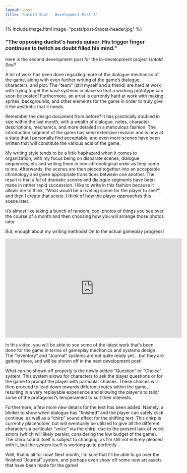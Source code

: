 ```yaml
---
layout: post
title: "Untold Soul - Development Post 2"
---
```


{% include image.html image="posts/post-9/post-header.jpg" %}

### "The opposing duelist's hands quiver. His trigger finger continues to twitch as doubt filled his mind."

Here is the second development post for the in-development project *Untold Soul!*

A lot of work has been done regarding more of the dialogue mechanics of the game, along with even further writing of the game’s dialogue, characters, and plot. The “team” (still myself and a friend) are hard at work with trying to get the base systems in place so that a working prototype can soon be posted! Furthermore, an artist is currently hard at work with making sprites, backgrounds, and other elements for the game in order to truly give it the aesthetic that it needs.

Remember the design document from before? It has practically doubled in size within the last month, with a wealth of dialogue, notes, character descriptions, mechanics, and more detailed in a meticulous fashion. The introduction segment of the game has seen extensive revision and is now at a state that I personally find acceptable, and even more scenes have been written that will constitute the various acts of the game.

My writing style tends to be a little haphazard when it comes to organization, with my focus being on disparate scenes, dialogue sequences, etc and writing them in non-chronological order as they come to me. Afterwards, the scenes are then pieced together into an acceptable chronology and given appropriate transitions between one another. The result is that a *lot* of dramatic scenes and dialogue segments have been made in rather rapid succession. I like to write in this fashion because it allows me to think, “What would be a riveting scene for the player to see?”, and then I create that scene. I think of how the player *approaches* this scene later.

It’s almost like taking a bunch of random, cool photos of things you see over the course of a month and then choosing how you will arrange those photos later.

But, enough about my writing methods! On to the actual gameplay progress!

<iframe width="560" height="315" src="https://www.youtube.com/embed/BfQW6UxbZnE" title="YouTube video player" frameborder="0" allow="accelerometer; autoplay; clipboard-write; encrypted-media; gyroscope; picture-in-picture" allowfullscreen></iframe>

In this video, you will be able to see some of the latest work that’s been done for the game in terms of gameplay mechanics and systems design. The “Inventory” and “Journal” systems are not quite ready yet… but they are getting there, and will be shown off in the next development post!

What can be shown off properly is the newly added “Question” or “Choice” system. This system allows for characters to ask the player questions or for the game to prompt the player with particular choices. These choices will then proceed to lead down towards different routes within the game, resulting in a very replayable experience and allowing the player’s to tailor some of the protagonist’s temperament to suit their interests.

Furthermore, a few more new details for the text has been added. Namely, a blinker to show when dialogue has “finished” and the player can safely click continue, as well as a “chirp” sound effect for the shifting text. This chirp is currently placeholder, but will eventually be utilized to give all the different characters a particular “voice” via the chirp, due to the present lack of voice actors (which will likely persist, considering the low budget of the game). The chirp sound itself is subject to changing, as I’m still not entirely pleased with it, but the system itself is working quite perfectly.

Well, that is all for now! Next month, I’m sure that I’ll be able to go over the finished “Journal” system, and perhaps even show off some new art assets that have been made for the game!